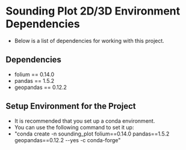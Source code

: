 # Sounding Plot 2D/3D Environment Dependencies
- Below is a list of dependencies for working with this project.

## Dependencies
- folium == 0.14.0
- pandas == 1.5.2
- geopandas == 0.12.2

## Setup Environment for the Project
- It is recommended that you set up a conda environment.
- You can use the following command to set it up:
- "conda create -n sounding_plot folium==0.14.0 pandas==1.5.2 geopandas==0.12.2 --yes -c conda-forge"